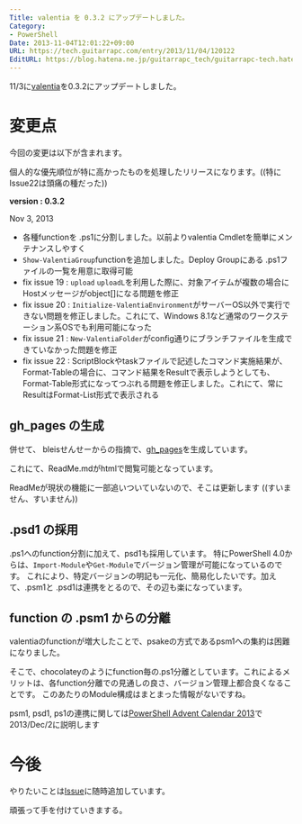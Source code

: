 ```yaml
---
Title: valentia を 0.3.2 にアップデートしました。
Category:
- PowerShell
Date: 2013-11-04T12:01:22+09:00
URL: https://tech.guitarrapc.com/entry/2013/11/04/120122
EditURL: https://blog.hatena.ne.jp/guitarrapc_tech/guitarrapc-tech.hatenablog.com/atom/entry/12921228815711943145
---
```


11/3に[valentia](http://guitarrapc.github.io/valentia/)を0.3.2にアップデートしました。

# 変更点

今回の変更は以下が含まれます。

個人的な優先順位が特に高かったものを処理したリリースになります。((特にIssue22は頭痛の種だった))

**version : 0.3.2**

Nov 3, 2013

* 各種functionを .ps1に分割しました。以前よりvalentia Cmdletを簡単にメンテナンスしやすく
* `Show-ValentiaGroup`functionを追加しました。Deploy Groupにある .ps1ファイルの一覧を用意に取得可能
* fix issue 19 : `upload` `uploadL`を利用した際に、対象アイテムが複数の場合にHostメッセージがobject[]になる問題を修正
* fix issue 20 : `Initialize-ValentiaEnvironment`がサーバーOS以外で実行できない問題を修正しました。これにて、Windows 8.1など通常のワークステーション系OSでも利用可能になった
* fix issue 21 : `New-ValentiaFolder`がconfig通りにブランチファイルを生成できていなかった問題を修正
* fix issue 22 : ScriptBlockやtaskファイルで記述したコマンド実施結果が、Format-Tableの場合に、コマンド結果をResultで表示しようとしても、Format-Table形式になってつぶれる問題を修正しました。これにて、常にResultはFormat-List形式で表示される

## gh_pages の生成

併せて、 bleisせんせーからの指摘で、[gh_pages](http://guitarrapc.github.io/valentia/)を生成しています。

これにて、ReadMe.mdがhtmlで閲覧可能となっています。

ReadMeが現状の機能に一部追いついていないので、そこは更新します ((すいません、すいません))


## .psd1 の採用

.ps1へのfunction分割に加えて、psd1も採用しています。
特にPowerShell 4.0からは、`Import-Module`や`Get-Module`でバージョン管理が可能になっているのです。
これにより、特定バージョンの明記も一元化、簡易化したいです。加えて、.psm1と .psd1は連携をとるので、その辺も楽になっています。

## function の .psm1 からの分離

valentiaのfunctionが増大したことで、psakeの方式であるpsm1への集約は困難になりました。

そこで、chocolateyのようにfunction毎の.ps1分離としています。これによるメリットは、各function分離での見通しの良さ、バージョン管理上都合良くなることです。
このあたりのModule構成はまとまった情報がないですね。

psm1, psd1, ps1の連携に関しては[PowerShell Advent Calendar 2013](http://atnd.org/events/45107)で2013/Dec/2に説明します

# 今後

やりたいことは[Issue](https://github.com/guitarrapc/valentia/issues?state=open)に随時追加しています。

頑張って手を付けていきまする。
